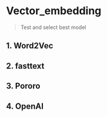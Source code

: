 # Vector_embedding
> Test and select best model

## 1. Word2Vec

## 2. fasttext

## 3. Pororo

## 4. OpenAI
